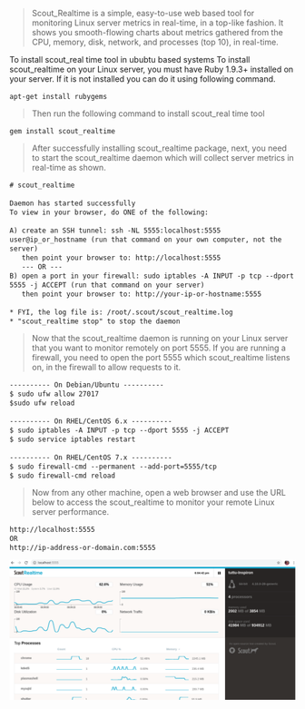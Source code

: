 > Scout_Realtime is a simple, easy-to-use web based tool for monitoring Linux server metrics in real-time, in a top-like fashion. It shows you smooth-flowing charts about metrics gathered from the CPU, memory, disk, network, and processes (top 10), in real-time.

To install scout_real time tool in ububtu based systems
To install scout_realtime on your Linux server, you must have Ruby 1.9.3+ installed on your server. If it is not installed you can do it using following command.
```
apt-get install rubygems
```

> Then run the following command to install scout_real time tool
```
gem install scout_realtime
```
> After successfully installing scout_realtime package, next, you need to start the scout_realtime daemon which will collect server metrics in real-time as shown.
```
# scout_realtime 

Daemon has started successfully
To view in your browser, do ONE of the following:

A) create an SSH tunnel: ssh -NL 5555:localhost:5555 user@ip_or_hostname (run that command on your own computer, not the server)
   then point your browser to: http://localhost:5555
   --- OR ---
B) open a port in your firewall: sudo iptables -A INPUT -p tcp --dport 5555 -j ACCEPT (run that command on your server)
   then point your browser to: http://your-ip-or-hostname:5555

* FYI, the log file is: /root/.scout/scout_realtime.log
* "scout_realtime stop" to stop the daemon
```

> Now that the scout_realtime daemon is running on your Linux server that you want to monitor remotely on port 5555. If you are running a firewall, you need to open the port 5555 which scout_realtime listens on, in the firewall to allow requests to it.

```
---------- On Debian/Ubuntu ----------
$ sudo ufw allow 27017  
$sudo ufw reload 

---------- On RHEL/CentOS 6.x ----------
$ sudo iptables -A INPUT -p tcp --dport 5555 -j ACCEPT    
$ sudo service iptables restart

---------- On RHEL/CentOS 7.x ----------
$ sudo firewall-cmd --permanent --add-port=5555/tcp       
$ sudo firewall-cmd reload 
```

>  Now from any other machine, open a web browser and use the URL below to access the scout_realtime to monitor your remote Linux server performance.
```
http://localhost:5555 
OR
http://ip-address-or-domain.com:5555 
```

![scout_realtime status](shutter1.png)
 

